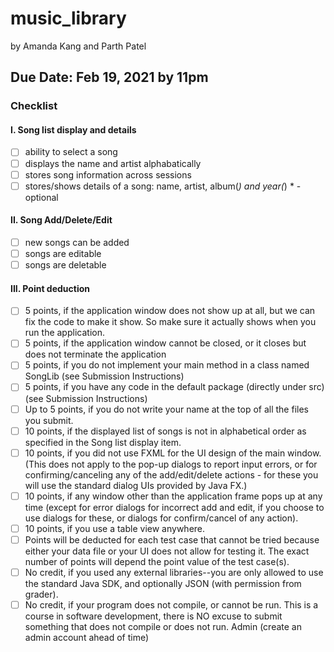 # music_library
 
by Amanda Kang and Parth Patel

## Due Date: Feb 19, 2021 by 11pm

### Checklist
#### I. Song list display and details
- [ ] ability to select a song
- [ ] displays the name and artist alphabatically
- [ ] stores song information across sessions
- [ ] stores/shows details of a song: name, artist, album(*) and year(*)    * - optional

#### II. Song Add/Delete/Edit
- [ ] new songs can be added
- [ ] songs are editable 
- [ ] songs are deletable

#### III. Point deduction
- [ ] 5 points, if the application window does not show up at all, but we can fix the code to make it show. So make sure it actually shows when you run the application.
- [ ] 5 points, if the application window cannot be closed, or it closes but does not terminate the application
- [ ] 5 points, if you do not implement your main method in a class named SongLib (see Submission Instructions)
- [ ] 5 points, if you have any code in the default package (directly under src) (see Submission Instructions)
- [ ] Up to 5 points, if you do not write your name at the top of all the files you submit.
- [ ] 10 points, if the displayed list of songs is not in alphabetical order as specified in the Song list display item.
- [ ] 10 points, if you did not use FXML for the UI design of the main window. (This does not apply to the pop-up dialogs to report input errors, or for confirming/canceling any of the add/edit/delete actions - for these you will use the standard dialog UIs provided by Java FX.)
- [ ] 10 points, if any window other than the application frame pops up at any time (except for error dialogs for incorrect add and edit, if you choose to use dialogs for these, or dialogs for confirm/cancel of any action).
- [ ] 10 points, if you use a table view anywhere.
- [ ] Points will be deducted for each test case that cannot be tried because either your data file or your UI does not allow for testing it. The exact number of points will depend the point value of the test case(s).
- [ ] No credit, if you used any external libraries--you are only allowed to use the standard Java SDK, and optionally JSON (with permission from grader).
- [ ] No credit, if your program does not compile, or cannot be run. This is a course in software development, there is NO excuse to submit something that does not compile or does not run. Admin (create an admin account ahead of time)
